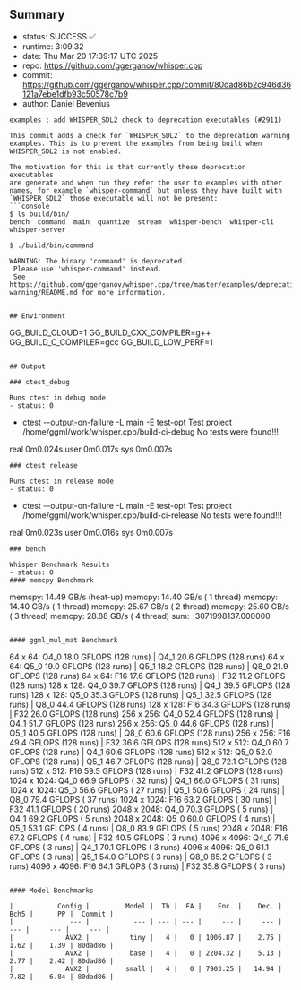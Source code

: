## Summary

- status:  SUCCESS ✅
- runtime: 3:09.32
- date:    Thu Mar 20 17:39:17 UTC 2025
- repo:    https://github.com/ggerganov/whisper.cpp
- commit:  https://github.com/ggerganov/whisper.cpp/commit/80dad86b2c946d36121a7ebe1dfb93c50578c7b9
- author:  Daniel Bevenius
```
examples : add WHISPER_SDL2 check to deprecation executables (#2911)

This commit adds a check for `WHISPER_SDL2` to the deprecation warning
examples. This is to prevent the examples from being built when
WHISPER_SDL2 is not enabled.

The motivation for this is that currently these deprecation executables
are generate and when run they refer the user to examples with other
names, for example `whisper-command` but unless they have built with
`WHISPER_SDL2` those executable will not be present:
```console
$ ls build/bin/
bench  command  main  quantize  stream  whisper-bench  whisper-cli
whisper-server

$ ./build/bin/command

WARNING: The binary 'command' is deprecated.
 Please use 'whisper-command' instead.
 See https://github.com/ggerganov/whisper.cpp/tree/master/examples/deprecation-warning/README.md for more information.
```
```

## Environment

```
GG_BUILD_CLOUD=1
GG_BUILD_CXX_COMPILER=g++
GG_BUILD_C_COMPILER=gcc
GG_BUILD_LOW_PERF=1
```

## Output

### ctest_debug

Runs ctest in debug mode
- status: 0
```
+ ctest --output-on-failure -L main -E test-opt
Test project /home/ggml/work/whisper.cpp/build-ci-debug
No tests were found!!!

real	0m0.024s
user	0m0.017s
sys	0m0.007s
```
### ctest_release

Runs ctest in release mode
- status: 0
```
+ ctest --output-on-failure -L main -E test-opt
Test project /home/ggml/work/whisper.cpp/build-ci-release
No tests were found!!!

real	0m0.023s
user	0m0.016s
sys	0m0.007s
```
### bench

Whisper Benchmark Results
- status: 0
#### memcpy Benchmark

```
memcpy:   14.49 GB/s (heat-up)
memcpy:   14.40 GB/s ( 1 thread)
memcpy:   14.40 GB/s ( 1 thread)
memcpy:   25.67 GB/s ( 2 thread)
memcpy:   25.60 GB/s ( 3 thread)
memcpy:   28.88 GB/s ( 4 thread)
sum:    -3071998137.000000
```

#### ggml_mul_mat Benchmark

```
  64 x   64: Q4_0    18.0 GFLOPS (128 runs) | Q4_1    20.6 GFLOPS (128 runs)
  64 x   64: Q5_0    19.0 GFLOPS (128 runs) | Q5_1    18.2 GFLOPS (128 runs) | Q8_0    21.9 GFLOPS (128 runs)
  64 x   64: F16     17.6 GFLOPS (128 runs) | F32     11.2 GFLOPS (128 runs)
 128 x  128: Q4_0    39.7 GFLOPS (128 runs) | Q4_1    39.5 GFLOPS (128 runs)
 128 x  128: Q5_0    35.3 GFLOPS (128 runs) | Q5_1    32.5 GFLOPS (128 runs) | Q8_0    44.4 GFLOPS (128 runs)
 128 x  128: F16     34.3 GFLOPS (128 runs) | F32     26.0 GFLOPS (128 runs)
 256 x  256: Q4_0    52.4 GFLOPS (128 runs) | Q4_1    51.7 GFLOPS (128 runs)
 256 x  256: Q5_0    44.6 GFLOPS (128 runs) | Q5_1    40.5 GFLOPS (128 runs) | Q8_0    60.6 GFLOPS (128 runs)
 256 x  256: F16     49.4 GFLOPS (128 runs) | F32     36.6 GFLOPS (128 runs)
 512 x  512: Q4_0    60.7 GFLOPS (128 runs) | Q4_1    60.6 GFLOPS (128 runs)
 512 x  512: Q5_0    52.0 GFLOPS (128 runs) | Q5_1    46.7 GFLOPS (128 runs) | Q8_0    72.1 GFLOPS (128 runs)
 512 x  512: F16     59.5 GFLOPS (128 runs) | F32     41.2 GFLOPS (128 runs)
1024 x 1024: Q4_0    66.9 GFLOPS ( 32 runs) | Q4_1    66.0 GFLOPS ( 31 runs)
1024 x 1024: Q5_0    56.6 GFLOPS ( 27 runs) | Q5_1    50.6 GFLOPS ( 24 runs) | Q8_0    79.4 GFLOPS ( 37 runs)
1024 x 1024: F16     63.2 GFLOPS ( 30 runs) | F32     41.1 GFLOPS ( 20 runs)
2048 x 2048: Q4_0    70.3 GFLOPS (  5 runs) | Q4_1    69.2 GFLOPS (  5 runs)
2048 x 2048: Q5_0    60.0 GFLOPS (  4 runs) | Q5_1    53.1 GFLOPS (  4 runs) | Q8_0    83.9 GFLOPS (  5 runs)
2048 x 2048: F16     67.2 GFLOPS (  4 runs) | F32     40.5 GFLOPS (  3 runs)
4096 x 4096: Q4_0    71.6 GFLOPS (  3 runs) | Q4_1    70.1 GFLOPS (  3 runs)
4096 x 4096: Q5_0    61.1 GFLOPS (  3 runs) | Q5_1    54.0 GFLOPS (  3 runs) | Q8_0    85.2 GFLOPS (  3 runs)
4096 x 4096: F16     64.1 GFLOPS (  3 runs) | F32     35.8 GFLOPS (  3 runs)
```

#### Model Benchmarks

|           Config |         Model |  Th |  FA |    Enc. |    Dec. |    Bch5 |      PP |  Commit |
|              --- |           --- | --- | --- |     --- |     --- |     --- |     --- |     --- |
|             AVX2 |          tiny |   4 |   0 | 1006.87 |    2.75 |    1.62 |    1.39 | 80dad86 |
|             AVX2 |          base |   4 |   0 | 2204.32 |    5.13 |    2.77 |    2.42 | 80dad86 |
|             AVX2 |         small |   4 |   0 | 7903.25 |   14.94 |    7.82 |    6.84 | 80dad86 |

